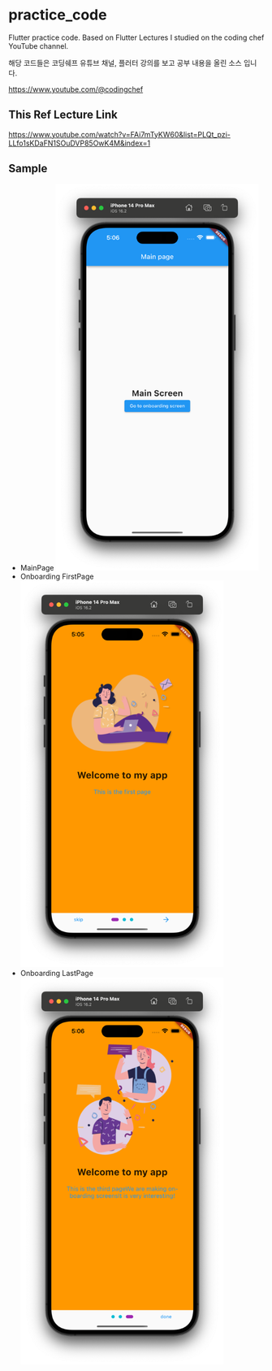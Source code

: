 # practice_code

Flutter practice code.
Based on Flutter Lectures I studied on the coding chef YouTube channel.

해당 코드들은 코딩쉐프 유튜브 채널, 플러터 강의를 보고 공부 내용을 올린 소스 입니다.

https://www.youtube.com/@codingchef

## This Ref Lecture Link
https://www.youtube.com/watch?v=FAi7mTyKW60&list=PLQt_pzi-LLfo1sKDaFN1SOuDVP85OwK4M&index=1

## Sample
* MainPage
  <img src="./image/sample0.png" width="400">
* Onboarding FirstPage
  <img src="./image/sample1.png" width="400">
* Onboarding LastPage
  <img src="./image/sample2.png" width="400">